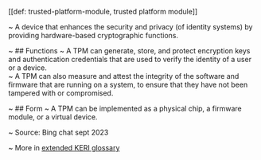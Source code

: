 [[def: trusted-platform-module, trusted platform module]]

~  A device that enhances the security and privacy (of identity systems) by providing hardware-based cryptographic functions. 

~  ## Functions
~  A TPM can generate, store, and protect encryption keys and authentication credentials that are used to verify the identity of a user or a device.  
~  A TPM can also measure and attest the integrity of the software and firmware that are running on a system, to ensure that they have not been tampered with or compromised. 

~  ## Form
~  A TPM can be implemented as a physical chip, a firmware module, or a virtual device.

~ Source: Bing chat sept 2023

~ More in <a href="https://weboftrust.github.io/WOT-terms/docs/glossary/trusted-platform-module">extended KERI glossary</a>
